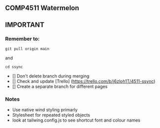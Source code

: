 ## COMP4511 Watermelon

## IMPORTANT

### Remember to:

```
git pull origin main
```

and

```
cd ssync
```

- [] Don't delete branch during merging
- [] Check and update [Trello] (https://trello.com/b/j6zloh1T/4511-ssync)
- [] Create a separate branch for different pages

### Notes

- Use native wind styling primarly
- Stylesheet for repeated styled objects
- look at tailwing.config.js to see shortcut font and colour names
